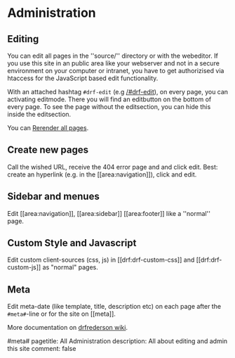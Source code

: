 # Administration

## Editing

You can edit all pages in the ''source/'' directory or with the webeditor.
If you use this site in an public area like your webserver and not in a secure environment on your computer or intranet, you have to get authorizised via htaccess for the JavaScript based edit functionality. 

With an attached hashtag `#drf-edit` (e.g [/#drf-edit](/#drf-edit)), on every page, you can activating editmode. There you will find an editbutton on the bottom of every page. To see the page without the editsection, you can hide this inside the editsection. 

You can [Rerender all pages](/_drf/make.php).

## Create new pages

Call the wished URL, receive the 404 error page and and click edit. Best: create an hyperlink (e.g. in the [[area:navigation]]), click and edit.

## Sidebar and menues

Edit [[area:navigation]], [[area:sidebar]]  [[area:footer]] like a ''normal'' page.

## Custom Style and Javascript

Edit custom client-sources (css, js) in [[drf:drf-custom-css]] and [[drf:drf-custom-js]] as "normal" pages.

## Meta

Edit meta-date (like template, title, description etc) on each page after the <code>#meta#</code>-line or for the site on [[meta]].


More documentation on [drfrederson wiki](https://github.com/klml/drfrederson/wiki/drfrederson).

#meta#
pagetitle: All Administration
description: All about editing and admin this site
comment: false
